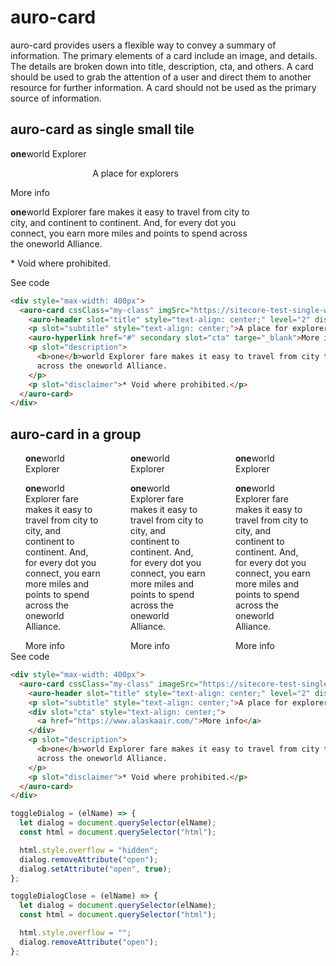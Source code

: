 # auro-card

auro-card provides users a flexible way to convey a summary of information. The primary elements of a card include an
image, and details. The details are broken down into title, description, cta, and others. A card should be used to
grab the attention of a user and direct them to another resource for further information. A card should not be used
as the primary source of information.

## auro-card as single small tile

<div style="max-width: 400px">
  <auro-card
    cssClass="my-class"
    imgSrc="https://sitecore-test-single-westus2.azurewebsites.net/-/media/Images/pages/examples/blue.png"
    imgAltText="This is an image of a logo">
    <auro-header slot="title" style="text-align: center;" level="2" display="600">
      <b>one</b>world Explorer
    </auro-header>
    <p slot="subtitle" style="text-align: center;">A place for explorers</p>
    <auro-hyperlink href="#" secondary slot="cta" targe="_blank">More info</auro-hyperlink>
    <p slot="description">
      <b>one</b>world Explorer fare makes it easy to travel from city to city, and continent to continent.
      And, for every dot you connect, you earn more miles and points to spend across the oneworld Alliance.
    </p>
    <p slot="disclaimer">
      * Void where prohibited.
    </p>
  </auro-card>
</div>
  
<auro-accordion lowProfile justifyRight>
<span slot="trigger">See code</span>

```html
<div style="max-width: 400px">
  <auro-card cssClass="my-class" imgSrc="https://sitecore-test-single-westus2.azurewebsites.net/-/media/Images/pages/examples/blue.png" imgAltText="This is an image of a logo">
    <auro-header slot="title" style="text-align: center;" level="2" display="600"> <b>one</b>world Explorer </auro-header>
    <p slot="subtitle" style="text-align: center;">A place for explorers</p>
    <auro-hyperlink href="#" secondary slot="cta" targe="_blank">More info</auro-hyperlink>
    <p slot="description">
      <b>one</b>world Explorer fare makes it easy to travel from city to city, and continent to continent. And, for every dot you connect, you earn more miles and points to spend
      across the oneworld Alliance.
    </p>
    <p slot="disclaimer">* Void where prohibited.</p>
  </auro-card>
</div>
```

</auro-accordion>

## auro-card in a group

<div class="exampleWrapper tile-container">
    <auro-card
    isTitleAboveImg
      cssClass="tile"
      imgSrc="https://sitecore-test-single-westus2.azurewebsites.net/-/media/Images/pages/examples/blue.png"
      imgAltText="This is an image of a logo">
      <auro-header slot="title" style="text-align: center;" level="2" display="600">
        <b>one</b>world Explorer
      </auro-header>
      <p slot="description">
        <b>one</b>world Explorer fare makes it easy to travel from city to city, and continent to continent.
        And, for every dot you connect, you earn more miles and points to spend across the oneworld Alliance.
      </p>
      <auro-hyperlink href="#" secondary slot="cta" targe="_blank">More info</auro-hyperlink>
    </auro-card>
    <auro-card
    isTitleAboveImg
      cssClass="tile"
      imgSrc="https://sitecore-test-single-westus2.azurewebsites.net/-/media/Images/pages/examples/green.png"
      imgAltText="This is an image of a logo">
      <auro-header slot="title" style="text-align: center;" level="2" display="600">
        <b>one</b>world Explorer
      </auro-header>
      <p slot="description">
        <b>one</b>world Explorer fare makes it easy to travel from city to city, and continent to continent.
        And, for every dot you connect, you earn more miles and points to spend across the oneworld Alliance.
      </p>
      <auro-hyperlink href="#" secondary slot="cta" targe="_blank">More info</auro-hyperlink>
    </auro-card>
    <auro-card
    isTitleAboveImg
      cssClass="tile"
      imgSrc="https://sitecore-test-single-westus2.azurewebsites.net/-/media/Images/pages/examples/pink.png"
      imgAltText="This is an image of a logo">
      <auro-header slot="title" style="text-align: center;" level="2" display="600">
        <b>one</b>world Explorer
      </auro-header>
      <p slot="description">
        <b>one</b>world Explorer fare makes it easy to travel from city to city, and continent to continent.
        And, for every dot you connect, you earn more miles and points to spend across the oneworld Alliance.
      </p>
      <auro-hyperlink href="#" secondary slot="cta" targe="_blank">More info</auro-hyperlink>
    </auro-card>
    <style>
      .tile-container {
        display: flex;
        flex-direction: row;
      }
      .tile-container auro-card {
        min-width: 5rem;
        margin:0 24px;
      }
    </style>
</div>
  
<auro-accordion lowProfile justifyRight>
<span slot="trigger">See code</span>

```html
<div style="max-width: 400px">
  <auro-card cssClass="my-class" imageSrc="https://sitecore-test-single-westus2.azurewebsites.net/-/media/Images/pages/examples/blue.png" imageAlt="This is an image of a logo">
    <auro-header slot="title" style="text-align: center;" level="2" display="600"> <b>one</b>world Explorer </auro-header>
    <p slot="subtitle" style="text-align: center;">A place for explorers</p>
    <div slot="cta" style="text-align: center;">
      <a href="https://www.alaskaair.com/">More info</a>
    </div>
    <p slot="description">
      <b>one</b>world Explorer fare makes it easy to travel from city to city, and continent to continent. And, for every dot you connect, you earn more miles and points to spend
      across the oneworld Alliance.
    </p>
    <p slot="disclaimer">* Void where prohibited.</p>
  </auro-card>
</div>
```

</auro-accordion>

```javascript
toggleDialog = (elName) => {
  let dialog = document.querySelector(elName);
  const html = document.querySelector("html");

  html.style.overflow = "hidden";
  dialog.removeAttribute("open");
  dialog.setAttribute("open", true);
};

toggleDialogClose = (elName) => {
  let dialog = document.querySelector(elName);
  const html = document.querySelector("html");

  html.style.overflow = "";
  dialog.removeAttribute("open");
};
```
